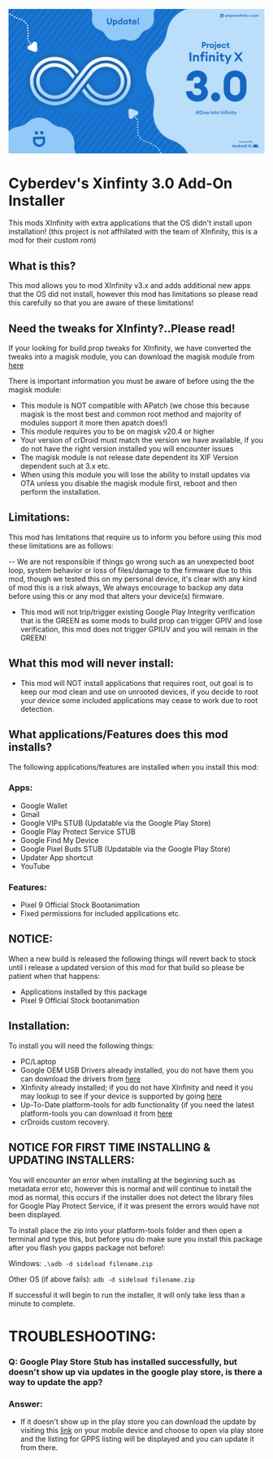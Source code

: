 ![XIF](images/1427.jpg)
# Cyberdev's Xinfinty 3.0 Add-On Installer
This mods XInfinity with extra applications that the OS didn't install upon installation! (this project is not affhilated with the team of XInfinity, this is a mod for their custom rom)

## What is this?
This mod allows you to mod XInfinity v3.x and adds additional new apps that the OS did not install, however this mod has limitations so please read this carefully so that you are aware of these limitations!

## Need the tweaks for XInfinty?..Please read!
If your looking for build.prop tweaks for XInfinity, we have converted the tweaks into a magisk module, you can download the magisk module from [here](url)

There is important information you must be aware of before using the the magisk module:

- This module is NOT compatible with APatch (we chose this because magisk is the most best and common root method and majority of modules support it more then apatch does!)
- This module requires you to be on magisk v20.4 or higher
- Your version of crDroid must match the version we have available, if you do not have the right version installed you will encounter issues
- The magisk module is not release date dependent its XIF Version dependent such at 3.x etc.
- When using this module you will lose the ability to install updates via OTA unless you disable the magisk module first, reboot and then perform the installation.

## Limitations:
This mod has limitations that require us to inform  you before using this mod these limitations are as follows:

-- We are not responsible if things go wrong such as an unexpected boot loop, system behavior or loss of files/damage to the firmware due to this mod, though we tested this on my personal device, it's clear with any kind of mod this is a risk always, We always encourage to backup any data before using this or any mod that alters your device(s) firmware.
- This mod will not trip/trigger existing Google Play Integrity verification that is the GREEN as some mods to build prop can trigger GPIV and lose verification, this mod does not trigger GPIUV and you will remain in the GREEN!

## What this mod will never install:
- This mod will NOT install applications that requires root, out goal is to keep our mod clean and use on unrooted devices, if you decide to root your device some included applications may cease to work due to root detection.

## What applications/Features does this mod installs?
The following applications/features are installed when you install this mod:

### Apps:
- Google Wallet
- Gmail
- Google VIPs STUB (Updatable via the Google Play Store)
- Google Play Protect Service STUB
- Google Find My Device
- Google Pixel Buds STUB (Updatable via the Google Play Store)
- Updater App shortcut
- YouTube

### Features:
- Pixel 9 Official Stock Bootanimation
- Fixed permissions for included applications etc.

## NOTICE:
When a new build is released the following things will revert back to stock until i release a updated version of this mod for that build so please be patient when that happens:
- Applications installed by this package
- Pixel 9 Official Stock bootanimation

## Installation:
To install you will need the following things:

- PC/Laptop
- Google OEM USB Drivers already installed, you do not have them you can download the drivers from [here](https://developer.android.com/studio/run/win-usb)
- XInfinity already installed; if you do not have XInfinity and need it you may lookup to see if your device is supported by going [here](https://projectinfinity-x.com/)
- Up-To-Date platform-tools for adb functionality (if you need the latest platform-tools you can download it from [here](https://technastic.com/android-sdk-platform-tools-download/)
- crDroids custom recovery.

## NOTICE FOR FIRST TIME INSTALLING & UPDATING INSTALLERS:
You will encounter an error when installing at the beginning such as metadata error etc, however this is normal and will continue to install the mod as normal, this occurs if the installer does not detect the library files for Google Play Protect Service, if it was present the errors would have not been displayed.

To install place the zip into your platform-tools folder and then open a terminal and type this, but before you do make sure you install this package after you flash you gapps package not before!:

Windows: `.\adb -d sideload filename.zip`

Other OS (if above fails): `adb -d sideload filename.zip`

If successful it will begin to run the installer, it will only take less than a minute to complete.

# TROUBLESHOOTING:

### Q: Google Play Store Stub has installed successfully, but doesn't show up via updates in the google play store, is there a way to update the app?

### Answer:
- If it doesn't show up in the play store you can download the update by visiting this [link](https://play.google.com/store/apps/details?id=com.google.android.odad) on your mobile device and choose to open via play store and the listing for GPPS listing will be displayed and you can update it from there.
